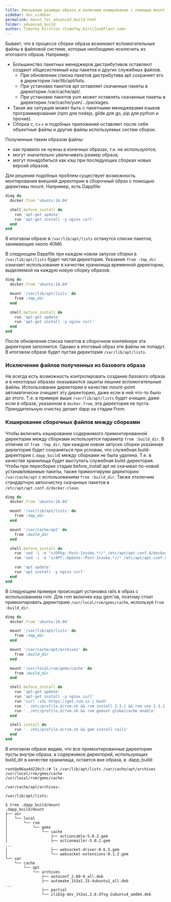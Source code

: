```yaml
---
title: Уменьшаем размеры образа и включаем кэширование с помощью mount
sidebar: doc_sidebar
permalink: mount_for_advanced_build.html
folder: advanced_build
author: Timofey Kirillov <timofey.kirillov@flant.com>
---
```


Бывает, что в процессе сборки образа возникают вспомогательные файлы в файловой системе, которые необходимо исключить из итогового образа. Например:

* Большинство пакетных менеджеров дистрибутивов оставляют создают общесистемный кэш пакетов и других служебных файлов.
  * При обновлении списка пакетов дистрибутива apt сохраняет его в директории /var/lib/apt/lists.
  * При установке пакетов apt оставляет скачанные пакеты в директории /var/cache/apt/.
  * При установке пакетов yum может оставлять скачанные пакеты в директории /var/cache/yum/.../packages.
* Такая же ситуация может быть с пакетными менеджерами языков программирования (npm для nodejs, glide для go, pip для python и прочие).
* Сборка c, c++ и подобных приложений оставляет после себя объектные файлы и другие файлы используемых систем сборок.

Полученные таким образом файлы:

* как правило не нужны в конечных образах, т.к. не используются;
* могут значительно увеличивать размер образа;
* могут понадобиться как кэш при последующих сборках новых версий образов.

Для решения подобных проблем существует возможность монтирования внешней директории в сборочный образ с помощью директивы mount. Например, есть Dappfile:

```ruby
dimg do
  docker.from 'ubuntu:16.04'

  shell.before_install do
    run 'apt-get update'
    run 'apt-get install -y nginx curl'
  end
end
```

В итоговом образе в `/var/lib/apt/lists` останутся списки пакетов, занимающие около 40Мб.

В следующем Dappfile при каждом новом запуске сборки в `/var/lib/apt/lists` будет чистая директория. Указание `from :tmp_dir` означает использование в качестве хранилища временной директории, выделяемой на каждую новую сборку образов.

```ruby
dimg do
  docker.from 'ubuntu:16.04'

  mount '/var/lib/apt/lists' do
    from :tmp_dir
  end

  shell.before_install do
    run 'apt-get update'
    run 'apt-get install -y nginx curl'
  end
end
```

После обновления списка пакетов в сборочном контейнере эта директория заполнится. Однако в итоговый образ эти файлы не попадут. В итоговом образе будет пустая директория `/var/lib/apt/lists`.

### Исключение файлов полученных из базового образа

Не всегда есть возможность контролировать создание базового образа и в некоторых образах оказываются зашиты лишние вспомогательные файлы. Использование директории в качестве mount-point автоматически очищает эту директорию, даже если в ней что-то было до этого. Т.е. в примере выше `/var/lib/apt/lists` будет очищен, даже если в образе, указанном в `docker.from`, эта директория не пуста. Принудительную очистку делает dapp на стадии From.

### Кэширование сборочных файлов между сборками

Чтобы включить кэширование содержимого примонтированной директории между сборками используется параметр `from :build_dir`. В отличие от `from :tmp_dir`, при каждом новом запуске сборки указанная директория будет сохраняться при условии, что служебная build-директория (`.dapp_build`) между сборками не была удалена. Т.е. в качестве хранилища будет выступать служебная build-директория. Чтобы при пересборке стадии before_install apt не скачивал по-новой устанавливаемые пакеты, также примонтируем директорию `/var/cache/apt` с использованием `from :build_dir`. Также отключим стандартную автоочистку скачанных пакетов в `/etc/apt/apt.conf.d/docker-clean`.

```ruby
dimg do
  docker.from 'ubuntu:16.04'

  mount '/var/lib/apt/lists' do
    from :tmp_dir
  end

  mount '/var/cache/apt' do
    from :build_dir
  end

  shell.before_install do
    run 'sed -i -e "s/DPkg::Post-Invoke.*//" /etc/apt/apt.conf.d/docker-clean'
    run 'sed -i -e "s/APT::Update::Post-Invoke.*//" /etc/apt/apt.conf.d/docker-clean'

    run 'apt update'
    run 'apt install -y nginx curl'
  end
end
```

В следующем примере происходит установка rails в образ с использованием rvm. Для rvm включен кэш gem'ов, поэтому стоит примонтировать директорию `/usr/local/rvm/gems/cache`, используя `from :build_dir`.

```ruby
dimg do
  docker.from 'ubuntu:16.04'

  mount '/var/lib/apt/lists' do
    from :tmp_dir
  end

  mount '/var/cache/apt/archives' do
    from :build_dir
  end

  mount '/usr/local/rvm/gems/cache' do
    from :build_dir
  end

  shell.before_install do
    run 'apt-get update'
    run 'apt-get install -y nginx curl'
    run 'curl -sSL https://get.rvm.io | bash'
    run '. /etc/profile.d/rvm.sh && rvm install 2.3.1 && rvm use 2.3.1'
    run '. /etc/profile.d/rvm.sh && rvm gemset globalcache enable'
  end

  shell.install do
    run '. /etc/profile.d/rvm.sh && gem install rails'
  end
end
```

В итоговом образе видим, что все примонтированные директории пусты внутри образа, а содержимое директорий, использующих build_dir в качестве хранилища, остается вне образа, в .dapp_build:

```shell
root@a96aa4d220c3:/# ls /var/lib/apt/lists /var/cache/apt/archives /usr/local/rvm/gems/cache
/usr/local/rvm/gems/cache:

/var/cache/apt/archives:

/var/lib/apt/lists:
```

```shell
$ tree .dapp_build/mount
.dapp_build/mount
├── usr
│   └── local
│       └── rvm
│           └── gems
│               └── cache
│                   ├── actioncable-5.0.2.gem
│                   ├── actionmailer-5.0.2.gem
...
│                   ├── websocket-driver-0.6.5.gem
│                   └── websocket-extensions-0.1.2.gem
└── var
    └── cache
        └── apt
            └── archives
                ├── autoconf_2.69-9_all.deb
                ├── automake_1%3a1.15-4ubuntu1_all.deb
...
                ├── partial
                └── zlib1g-dev_1%3a1.2.8.dfsg-2ubuntu4_amd64.deb
```
